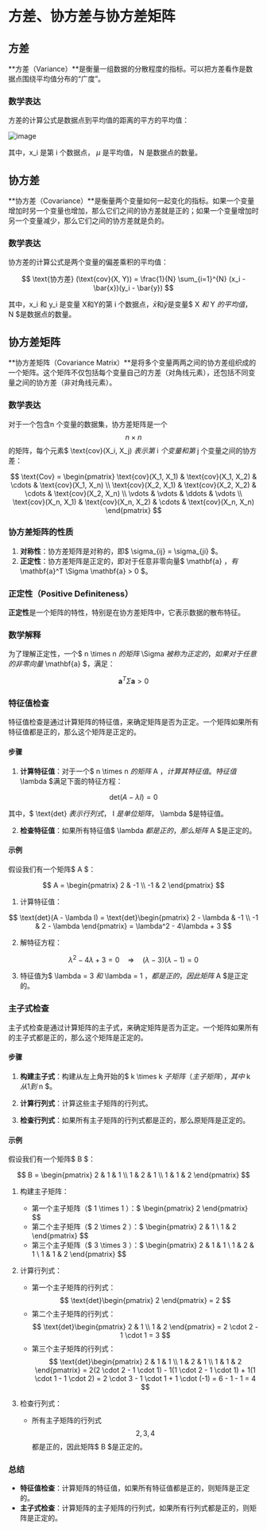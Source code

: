 # 方差、协方差与协方差矩阵

## 方差

**方差（Variance）**是衡量一组数据的分散程度的指标。可以把方差看作是数据点围绕平均值分布的“广度”。

### 数学表达

方差的计算公式是数据点到平均值的距离的平方的平均值：

![image](https://github.com/BoBo1529707515/EEG-analyse/assets/145309276/d61a7327-8b03-42cc-9904-58adc0ed3567)


其中，x_i 是第 i 个数据点，  $\mu$  是平均值， N 是数据点的数量。

## 协方差

**协方差（Covariance）**是衡量两个变量如何一起变化的指标。如果一个变量增加时另一个变量也增加，那么它们之间的协方差就是正的；如果一个变量增加时另一个变量减少，那么它们之间的协方差就是负的。

### 数学表达

协方差的计算公式是两个变量的偏差乘积的平均值：

$$
\text{协方差} (\text{cov}(X, Y)) = \frac{1}{N} \sum_{i=1}^{N} (x_i - \bar{x})(y_i - \bar{y})
$$

其中，x_i 和 y_i 是变量 X和Y的第 i 个数据点，$\bar{x}$和$\bar{y}$是变量$ X $和$ Y $的平均值，$ N $是数据点的数量。

## 协方差矩阵

**协方差矩阵（Covariance Matrix）**是将多个变量两两之间的协方差组织成的一个矩阵。这个矩阵不仅包括每个变量自己的方差（对角线元素），还包括不同变量之间的协方差（非对角线元素）。

### 数学表达

对于一个包含n 个变量的数据集，协方差矩阵是一个$$ n \times n $$的矩阵，每个元素$ \text{cov}(X_i, X_j) $表示第$ i $个变量和第$ j 个变量之间的协方差：

$$
\text{Cov} =
\begin{pmatrix}
\text{cov}(X_1, X_1) & \text{cov}(X_1, X_2) & \cdots & \text{cov}(X_1, X_n) \\
\text{cov}(X_2, X_1) & \text{cov}(X_2, X_2) & \cdots & \text{cov}(X_2, X_n) \\
\vdots & \vdots & \ddots & \vdots \\
\text{cov}(X_n, X_1) & \text{cov}(X_n, X_2) & \cdots & \text{cov}(X_n, X_n)
\end{pmatrix}
$$

### 协方差矩阵的性质

1. **对称性**：协方差矩阵是对称的，即$ \sigma_{ij} = \sigma_{ji} $。
2. **正定性**：协方差矩阵是正定的，即对于任意非零向量$ \mathbf{a} $，有$ \mathbf{a}^T \Sigma \mathbf{a} > 0 $。

### 正定性（Positive Definiteness）

**正定性**是一个矩阵的特性，特别是在协方差矩阵中，它表示数据的散布特征。

### 数学解释

为了理解正定性，一个$ n \times n $的矩阵$ \Sigma $被称为正定的，如果对于任意的非零向量$ \mathbf{a} $，满足：

$$
\mathbf{a}^T \Sigma \mathbf{a} > 0
$$

### 特征值检查

特征值检查是通过计算矩阵的特征值，来确定矩阵是否为正定。一个矩阵如果所有特征值都是正的，那么这个矩阵是正定的。

#### 步骤

1. **计算特征值**：对于一个$ n \times n $的矩阵$ A $，计算其特征值。特征值$ \lambda $满足下面的特征方程：

$$
\text{det}(A - \lambda I) = 0
$$

其中，$ \text{det} $表示行列式，$ I $是单位矩阵，$ \lambda $是特征值。

2. **检查特征值**：如果所有特征值$ \lambda $都是正的，那么矩阵$ A $是正定的。

#### 示例

假设我们有一个矩阵$ A $：

$$
A = \begin{pmatrix}
2 & -1 \\
-1 & 2
\end{pmatrix}
$$

1. 计算特征值：

$$
\text{det}(A - \lambda I) = \text{det}\begin{pmatrix}
2 - \lambda & -1 \\
-1 & 2 - \lambda
\end{pmatrix} = \lambda^2 - 4\lambda + 3
$$

2. 解特征方程：

$$
\lambda^2 - 4\lambda + 3 = 0 \quad \Rightarrow \quad (\lambda - 3)(\lambda - 1) = 0
$$

3. 特征值为$ \lambda = 3 $和$ \lambda = 1 $，都是正的，因此矩阵$ A $是正定的。

### 主子式检查

主子式检查是通过计算矩阵的主子式，来确定矩阵是否为正定。一个矩阵如果所有的主子式都是正的，那么这个矩阵是正定的。

#### 步骤

1. **构建主子式**：构建从左上角开始的$ k \times k $子矩阵（主子矩阵），其中$ k $从 1 到$ n $。

2. **计算行列式**：计算这些主子矩阵的行列式。

3. **检查行列式**：如果所有主子矩阵的行列式都是正的，那么原矩阵是正定的。

#### 示例

假设我们有一个矩阵$ B $：

$$
B = \begin{pmatrix}
2 & 1 & 1 \\
1 & 2 & 1 \\
1 & 1 & 2
\end{pmatrix}
$$

1. 构建主子矩阵：

   - 第一个主子矩阵（$ 1 \times 1 $）：$$ \begin{pmatrix} 2 \end{pmatrix} $$
   - 第二个主子矩阵（$ 2 \times 2 $）：$$ \begin{pmatrix} 2 & 1 \\ 1 & 2 \end{pmatrix} $$
   - 第三个主子矩阵（$ 3 \times 3 $）：$$ \begin{pmatrix} 2 & 1 & 1 \\ 1 & 2 & 1 \\ 1 & 1 & 2 \end{pmatrix} $$

2. 计算行列式：

   - 第一个主子矩阵的行列式：$$ \text{det}\begin{pmatrix} 2 \end{pmatrix} = 2 $$
   - 第二个主子矩阵的行列式：$$ \text{det}\begin{pmatrix} 2 & 1 \\ 1 & 2 \end{pmatrix} = 2 \cdot 2 - 1 \cdot 1 = 3 $$
   - 第三个主子矩阵的行列式：$$ \text{det}\begin{pmatrix} 2 & 1 & 1 \\ 1 & 2 & 1 \\ 1 & 1 & 2 \end{pmatrix} = 2(2 \cdot 2 - 1 \cdot 1) - 1(1 \cdot 2 - 1 \cdot 1) + 1(1 \cdot 1 - 1 \cdot 2) = 2 \cdot 3 - 1 \cdot 1 + 1 \cdot (-1) = 6 - 1 - 1 = 4 $$

3. 检查行列式：

   - 所有主子矩阵的行列式 $$ 2, 3, 4 $$ 都是正的，因此矩阵$ B $是正定的。

### 总结

- **特征值检查**：计算矩阵的特征值，如果所有特征值都是正的，则矩阵是正定的。
- **主子式检查**：计算矩阵的主子矩阵的行列式，如果所有行列式都是正的，则矩阵是正定的。

